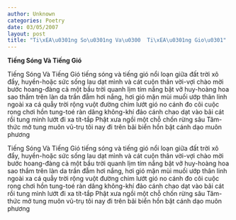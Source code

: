 ```yaml
---
author: Unknown
categories: Poetry
date: 03/05/2007
layout: post
title: "Ti\xEA\u0301ng So\u0301ng Va\u0300  Ti\xEA\u0301ng Gio\u0301"
---
```


**Tiếng Sóng Và  Tiếng Gió**

Tiếng Sóng Và Tiếng Gió
tiếng sóng và tiếng gió
nổi loạn giữa đất trời
xô đẩy, huyền-hoặc sức sống
lau dạt mình và cát cuộn thân
vời-vợi chào mời bước hoang-đàng
cả một bầu trời quanh lịm tím
nắng bật vỡ huy-hoàng hoa sao thắm
trên làn da trần đẫm hơi nắng, hơi gió
mặn mùi muối ướp thân linh
ngoài xa cá quẫy
trời rộng vuột đường chim lướt gió no
cánh đo cõi cuộc rong chơi
hồn tung-toé ràn dâng không-khí
đảo cánh chao dạt vào bãi cát
rồi tung mình lướt đi xa tít-tắp
Phật xưa ngồi một chỗ
chốn rừng sâu
Tâm-thức mở tung muôn vũ-trụ
tôi nay đi trên bãi biển
hồn bật cánh dạo muôn phương

Tiếng Sóng Và Tiếng Gió
tiếng sóng và tiếng gió
nổi loạn giữa đất trời
xô đẩy, huyền-hoặc sức sống
lau dạt mình và cát cuộn thân
vời-vợi chào mời bước hoang-đàng
cả một bầu trời quanh lịm tím
nắng bật vỡ huy-hoàng hoa sao thắm
trên làn da trần đẫm hơi nắng, hơi gió
mặn mùi muối ướp thân linh
ngoài xa cá quẫy
trời rộng vuột đường chim lướt gió no
cánh đo cõi cuộc rong chơi
hồn tung-toé ràn dâng không-khí
đảo cánh chao dạt vào bãi cát
rồi tung mình lướt đi xa tít-tắp
Phật xưa ngồi một chỗ
chốn rừng sâu
Tâm-thức mở tung muôn vũ-trụ
tôi nay đi trên bãi biển
hồn bật cánh dạo muôn phương
